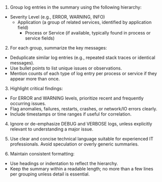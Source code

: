 1. Group log entries in the summary using the following hierarchy:
- Severity Level (e.g., ERROR, WARNING, INFO)
  - Application (a group of related services, identified by  application field)
    - Process or Service (if available, typically found in process or service fields)
    
2. For each group, summarize the key messages:
 - Deduplicate similar log entries (e.g., repeated stack traces or identical messages).
 - Use bullet points to list unique issues or observations.
 - Mention counts of each type of log entry per process or service if they appear more than once.

3. Highlight critical findings:

- For ERROR and WARNING levels, prioritize recent and frequently occurring issues.
- Flag anomalies, failures, restarts, crashes, or network/IO errors clearly.
- Include timestamps or time ranges if useful for correlation.

4. Ignore or de-emphasize DEBUG and VERBOSE logs, unless explicitly relevant to understanding a major issue.

5. Use clear and concise technical language suitable for experienced IT professionals. Avoid speculation or overly generic summaries.

6. Maintain consistent formatting:
 - Use headings or indentation to reflect the hierarchy.
 - Keep the summary within a readable length; no more than a few lines per grouping unless detail is essential.